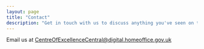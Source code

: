 ```yaml
---
layout: page
title: "Contact"
description: "Get in touch with us to discuss anything you've seen on this site, to make a booking, or to find out more about what we do."
---
```


Email us at <CentreOfExcellenceCentral@digital.homeoffice.gov.uk>

